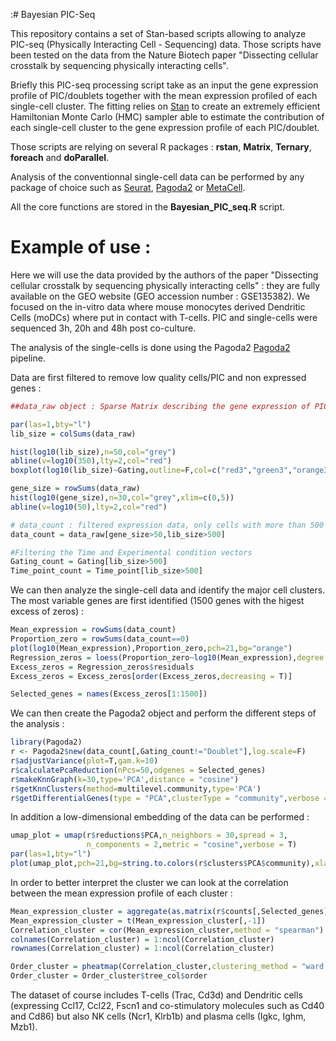  :# Bayesian PIC-Seq

This repository contains a set of Stan-based scripts allowing to analyze PIC-seq (Physically Interacting Cell - Sequencing) data. Those scripts have been tested on the data from the Nature Biotech paper "Dissecting cellular crosstalk by sequencing physically interacting cells".

Briefly this PIC-seq processing script take as an input the gene expression profile of PIC/doublets together with the mean expression profiled of each single-cell cluster. The fitting relies on [Stan](https://mc-stan.org/) to create an extremely efficient Hamiltonian Monte Carlo (HMC) sampler able to estimate the contribution of each single-cell cluster to the gene expression profile of each PIC/doublet.

Those scripts are relying on several R packages : **rstan**, **Matrix**, **Ternary**, **foreach** and **doParallel**.

Analysis of the conventionnal single-cell data can be performed by any package of choice such as [Seurat](https://satijalab.org/seurat/), [Pagoda2](https://github.com/kharchenkolab/pagoda2) or [MetaCell](https://tanaylab.github.io/metacell/).

All the core functions are stored in the **Bayesian_PIC_seq.R** script.

# Example of use :

Here we will use the data provided by the authors of the paper "Dissecting cellular crosstalk by sequencing physically interacting cells" : they are fully available on the GEO website (GEO accession number : GSE135382). We focused on the in-vitro data where mouse monocytes derived Dendritic Cells (moDCs) where put in contact with T-cells. PIC and single-cells were sequenced 3h, 20h and 48h post co-culture. 

The analysis of the single-cells is done using the Pagoda2 [Pagoda2](https://github.com/kharchenkolab/pagoda2) pipeline. 

Data are first filtered to remove low quality cells/PIC and non expressed genes :

```r
##data_raw object : Sparse Matrix describing the gene expression of PIC and single cells 

par(las=1,bty="l")
lib_size = colSums(data_raw)

hist(log10(lib_size),n=50,col="grey")
abline(v=log10(350),lty=2,col="red")
boxplot(log10(lib_size)~Gating,outline=F,col=c("red3","green3","orange3"),xlab="Gating",ylab="Total UMIs (Log10)")

gene_size = rowSums(data_raw)
hist(log10(gene_size),n=30,col="grey",xlim=c(0,5))
abline(v=log10(50),lty=2,col="red")

# data_count : filtered expression data, only cells with more than 500 UMIs and genes with more than 50 UMIs are kepts
data_count = data_raw[gene_size>50,lib_size>500]

#Filtering the Time and Experimental condition vectors
Gating_count = Gating[lib_size>500]
Time_point_count = Time_point[lib_size>500]

```
We can then analyze the single-cell data and identify the major cell clusters. The most variable genes are first identified (1500 genes with the higest excess of zeros) :

```r
Mean_expression = rowSums(data_count)
Proportion_zero = rowSums(data_count==0)
plot(log10(Mean_expression),Proportion_zero,pch=21,bg="orange")
Regression_zeros = loess(Proportion_zero~log10(Mean_expression),degree = 2)
Excess_zeros = Regression_zeros$residuals
Excess_zeros = Excess_zeros[order(Excess_zeros,decreasing = T)]

Selected_genes = names(Excess_zeros[1:1500])

```
We can then create the Pagoda2 object and perform the different steps of the analysis :

```r
library(Pagoda2)
r <- Pagoda2$new(data_count[,Gating_count!="Doublet"],log.scale=F)
r$adjustVariance(plot=T,gam.k=10)
r$calculatePcaReduction(nPcs=50,odgenes = Selected_genes)
r$makeKnnGraph(k=30,type='PCA',distance = "cosine")
r$getKnnClusters(method=multilevel.community,type='PCA')
r$getDifferentialGenes(type = "PCA",clusterType = "community",verbose = T,z.threshold = 3)

```
In addition a low-dimensional embedding of the data can be performed :

```r
umap_plot = umap(r$reductions$PCA,n_neighbors = 30,spread = 3,
                 n_components = 2,metric = "cosine",verbose = T)
par(las=1,bty="l")
plot(umap_plot,pch=21,bg=string.to.colors(r$clusters$PCA$community),xlab="UMAP 1",ylab="UMAP 2",main="All cells")

```

In order to better interpret the cluster we can look at the correlation between the mean expression profile of each cluster :

```r
Mean_expression_cluster = aggregate(as.matrix(r$counts[,Selected_genes]),FUN = mean,by=list(r$clusters$PCA$community))
Mean_expression_cluster = t(Mean_expression_cluster[,-1])
Correlation_cluster = cor(Mean_expression_cluster,method = "spearman")
colnames(Correlation_cluster) = 1:ncol(Correlation_cluster)
rownames(Correlation_cluster) = 1:ncol(Correlation_cluster)

Order_cluster = pheatmap(Correlation_cluster,clustering_method = "ward.D")
Order_cluster = Order_cluster$tree_col$order
```
The dataset of course includes T-cells (Trac, Cd3d) and Dendritic cells (expressing Ccl17, Ccl22, Fscn1 and co-stimulatory molecules such as Cd40 and Cd86) but also NK cells (Ncr1, Klrb1b) and plasma cells (Igkc, Ighm, Mzb1).




